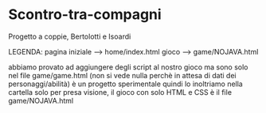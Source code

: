 # Scontro-tra-compagni
Progetto a coppie, Bertolotti e Isoardi

LEGENDA:
pagina iniziale --> home/index.html
gioco --> game/NOJAVA.html

abbiamo provato ad aggiungere degli script al nostro gioco ma sono solo nel file game/game.html (non si vede nulla perchè in attesa di dati dei personaggi/abilità)
è un progetto sperimentale quindi lo inoltriamo nella cartella solo per presa visione, il gioco con solo HTML e CSS è il file game/NOJAVA.html
